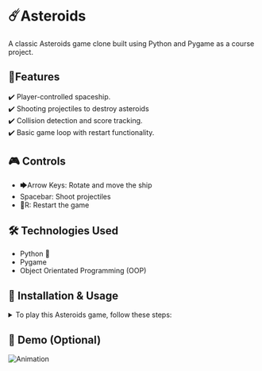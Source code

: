 # ☄️Asteroids
A classic Asteroids game clone built using Python and Pygame as a course project.

## 🚀Features
✔️ Player-controlled spaceship.\
✔️ Shooting projectiles to destroy asteroids\
✔️ Collision detection and score tracking.\
✔️ Basic game loop with restart functionality.

## 🎮 Controls
- 🡆Arrow Keys: Rotate and move the ship
- Spacebar: Shoot projectiles
- 🔄R: Restart the game

## 🛠 Technologies Used
- Python 🐍
- Pygame
- Object Orientated Programming (OOP)

## 🔧 Installation & Usage
<details>
<summary>To play this Asteroids game, follow these steps:</summary>

### 1️⃣ Clone the repository:
`git clone https://github.com/BambiCPT/Asteroids-Game.git`\
`cd Asteroids-Game`

### 2️⃣ Install dependencies:
`pip install -r requirements.txt`

### 3️⃣ Run the game:
`python3 main.py`
</details>

## 📸 Demo (Optional)
![Animation](https://github.com/user-attachments/assets/0d53c232-f7ab-4337-8fca-93e6e79526d4)

